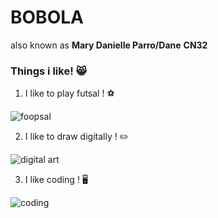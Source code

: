# **BOBOLA**
also known as **Mary Danielle Parro/Dane** **CN32**
### **Things i like!** 😸
1. I like to play futsal ! ⚽


![foopsal](https://github.com/user-attachments/assets/be57e77c-3cc6-47ee-b6e3-2df9b01ab5c1)


2. I like to draw digitally ! ✏️


![digital art](https://github.com/user-attachments/assets/f37e1cb9-9943-49ca-9837-627e210637cb)


3. I like coding ! 🖥️


![coding](https://github.com/user-attachments/assets/986a4cd7-cd06-419d-8ead-e55622e72275)
